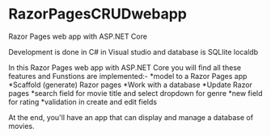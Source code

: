 # RazorPagesCRUDwebapp
Razor Pages web app with ASP.NET Core

Development is done in C# in Visual studio and database is SQLlite localdb

In this Razor Pages web app with ASP.NET Core you will find all these features and Funstions are implemented:-
*model to a Razor Pages app
*Scaffold (generate) Razor pages
*Work with a database
*Update Razor pages
*search field for movie title and select dropdown for genre
*new field for rating
*validation in create and edit fields

At the end, you'll have an app that can display and manage a database of movies.
